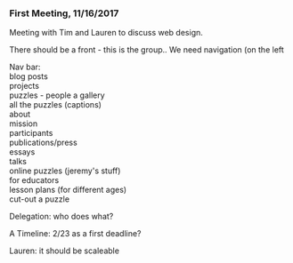 ### First Meeting, 11/16/2017
Meeting with Tim and Lauren to discuss web design. 

There should be a front - this is the group..
We need navigation (on the left

Nav bar:  
blog posts  
projects  
    puzzles - people 
a gallery  
    all the puzzles (captions)  
about  
    mission  
    participants  
publications/press  
    essays  
    talks  
online puzzles (jeremy's stuff)  
for educators  
    lesson plans (for different ages)  
    cut-out a puzzle  
    
Delegation: who does what? 

A Timeline: 2/23 as a first deadline? 

Lauren: it should be scaleable